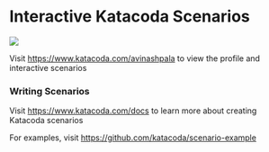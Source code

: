 # Interactive Katacoda Scenarios

[![](http://shields.katacoda.com/katacoda/avinashpala/count.svg)](https://www.katacoda.com/avinashpala "Get your profile on Katacoda.com")

Visit https://www.katacoda.com/avinashpala to view the profile and interactive scenarios

### Writing Scenarios
Visit https://www.katacoda.com/docs to learn more about creating Katacoda scenarios

For examples, visit https://github.com/katacoda/scenario-example
